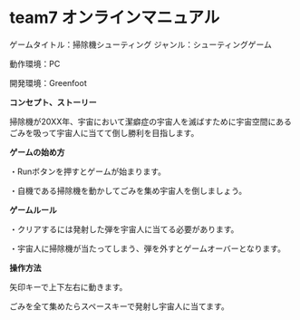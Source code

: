 # team7 オンラインマニュアル

ゲームタイトル：掃除機シューティング 
ジャンル：シューティングゲーム


動作環境：PC

開発環境：Greenfoot


**コンセプト、ストーリー**

掃除機が20XX年、宇宙において潔癖症の宇宙人を滅ばすために宇宙空間にあるごみを吸って宇宙人に当てて倒し勝利を目指します。

**ゲームの始め方**

・Runボタンを押すとゲームが始まります。

・自機である掃除機を動かしてごみを集め宇宙人を倒しましょう。

**ゲームルール**

・クリアするには発射した弾を宇宙人に当てる必要があります。

・宇宙人に掃除機が当たってしまう、弾を外すとゲームオーバーとなります。

**操作方法**

矢印キーで上下左右に動きます。

ごみを全て集めたらスペースキーで発射し宇宙人に当てます。

